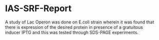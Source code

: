 # IAS-SRF-Report
A study of Lac Operon was done on E.coli strain wherein it was found that there is expression of the desired protein in presence of a gratuitous inducer IPTG and this was tested through SDS-PAGE experiments.
